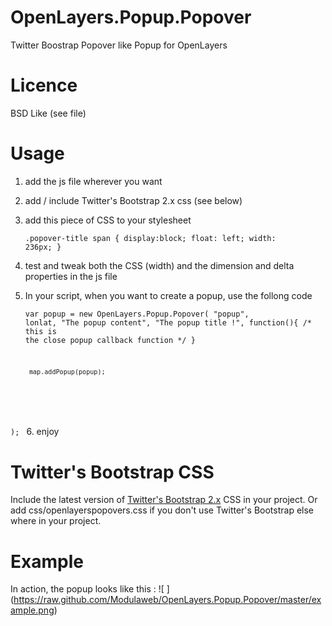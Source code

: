 OpenLayers.Popup.Popover
========================

Twitter Boostrap Popover like Popup for OpenLayers

Licence
=======

BSD Like (see file)

Usage
=====

1. add the js file wherever you want
2. add / include Twitter's Bootstrap 2.x css (see below)
3. add this piece of CSS to your stylesheet <pre><code>.popover-title span {
	display:block;
	float: left;
	width: 236px; 
}</code></pre>
4. test and tweak both the CSS (width) and the dimension and delta properties in the js file
5. In your script, when you want to create a popup, use the follong code <pre><code>var popup = new OpenLayers.Popup.Popover(
		"popup",
		lonlat,
		"The popup content",
		"The popup title !",
		function(){
			/* this is the close popup callback function */
		}
		
		map.addPopup(popup);
);
</code></pre>
6. enjoy

Twitter's Bootstrap CSS
=======================
Include the latest version of [Twitter's Bootstrap 2.x](https://github.com/twitter/bootstrap) CSS in your project. Or add css/openlayerspopovers.css if you don't use Twitter's Bootstrap else where in your project.

Example
=======

In action, the popup looks like this :
![ ] (https://raw.github.com/Modulaweb/OpenLayers.Popup.Popover/master/example.png)
